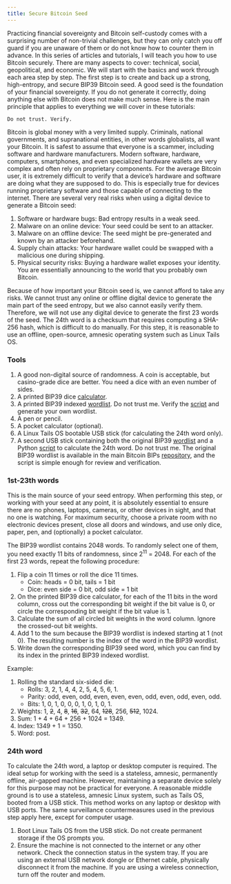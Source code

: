 ```yaml
---
title: Secure Bitcoin Seed
---
```


Practicing financial sovereignty and Bitcoin self-custody comes with a surprising number of non-trivial challenges, but they can only catch you off guard if you are unaware of them or do not know how to counter them in advance. In this series of articles and tutorials, I will teach you how to use Bitcoin securely. There are many aspects to cover: technical, social, geopolitical, and economic. We will start with the basics and work through each area step by step. The first step is to create and back up a strong, high-entropy, and secure BIP39 Bitcoin seed. A good seed is the foundation of your financial sovereignty. If you do not generate it correctly, doing anything else with Bitcoin does not make much sense. Here is the main principle that applies to everything we will cover in these tutorials:

```
Do not trust. Verify.
```

Bitcoin is global money with a very limited supply. Criminals, national governments, and supranational entities, in other words globalists, all want your Bitcoin. It is safest to assume that everyone is a scammer, including software and hardware manufacturers. Modern software, hardware, computers, smartphones, and even specialized hardware wallets are very complex and often rely on proprietary components. For the average Bitcoin user, it is extremely difficult to verify that a device’s hardware and software are doing what they are supposed to do. This is especially true for devices running proprietary software and those capable of connecting to the internet. There are several very real risks when using a digital device to generate a Bitcoin seed:

1. Software or hardware bugs: Bad entropy results in a weak seed.
2. Malware on an online device: Your seed could be sent to an attacker.
3. Malware on an offline device: The seed might be pre-generated and known by an attacker beforehand.
4. Supply chain attacks: Your hardware wallet could be swapped with a malicious one during shipping.
5. Physical security risks: Buying a hardware wallet exposes your identity. You are essentially announcing to the world that you probably own Bitcoin.

Because of how important your Bitcoin seed is, we cannot afford to take any risks. We cannot trust any online or offline digital device to generate the main part of the seed entropy, but we also cannot easily verify them. Therefore, we will not use any digital device to generate the first 23 words of the seed. The 24th word is a checksum that requires computing a SHA-256 hash, which is difficult to do manually. For this step, it is reasonable to use an offline, open-source, amnesic operating system such as Linux Tails OS.

### Tools

1. A good non-digital source of randomness. A coin is acceptable, but casino-grade dice are better. You need a dice with an even number of sides.
2. A printed BIP39 dice [calculator](/bip39/calculator.html).
3. A printed BIP39 indexed [wordlist](/bip39/wordlist.html). Do not trust me. Verify the [script](https://github.com/functora/functora.github.io/blob/master/nix/bip39-wordlist.nix) and generate your own wordlist.
4. A pen or pencil.
5. A pocket calculator (optional).
6. A Linux Tails OS bootable USB stick (for calculating the 24th word only).
7. A second USB stick containing both the original BIP39 [wordlist](/bip39/wordlist.txt) and a Python [script](/bip39/24th-word-calculator.py) to calculate the 24th word. Do not trust me. The original BIP39 wordlist is available in the main Bitcoin BIPs [repository](https://github.com/bitcoin/bips/blob/master/bip-0039/english.txt), and the script is simple enough for review and verification.

### 1st-23th words

This is the main source of your seed entropy. When performing this step, or working with your seed at any point, it is absolutely essential to ensure there are no phones, laptops, cameras, or other devices in sight, and that no one is watching. For maximum security, choose a private room with no electronic devices present, close all doors and windows, and use only dice, paper, pen, and (optionally) a pocket calculator.

The BIP39 wordlist contains 2048 words. To randomly select one of them, you need exactly 11 bits of randomness, since 2<sup>11</sup> = 2048. For each of the first 23 words, repeat the following procedure:

1. Flip a coin 11 times or roll the dice 11 times.
   - Coin: heads = 0 bit, tails = 1 bit
   - Dice: even side = 0 bit, odd side = 1 bit
2. On the printed BIP39 dice calculator, for each of the 11 bits in the word column, cross out the corresponding bit weight if the bit value is 0, or circle the corresponding bit weight if the bit value is 1.
3. Calculate the sum of all circled bit weights in the word column. Ignore the crossed-out bit weights.
4. Add 1 to the sum because the BIP39 wordlist is indexed starting at 1 (not 0). The resulting number is the index of the word in the BIP39 wordlist.
5. Write down the corresponding BIP39 seed word, which you can find by its index in the printed BIP39 indexed wordlist.

Example:

1. Rolling the standard six-sided die:
   - Rolls: 3, 2, 1, 4, 4, 2, 5, 4, 5, 6, 1.
   - Parity: odd, even, odd, even, even, even, odd, even, odd, even, odd.
   - Bits: 1, 0, 1, 0, 0, 0, 1, 0, 1, 0, 1.
2. Weights: 1, ~~2~~, 4, ~~8~~, ~~16~~, ~~32~~, 64, ~~128~~, 256, ~~512~~, 1024.
3. Sum: 1 + 4 + 64 + 256 + 1024 = 1349.
4. Index: 1349 + 1 = 1350.
5. Word: post.

### 24th word

To calculate the 24th word, a laptop or desktop computer is required. The ideal setup for working with the seed is a stateless, amnesic, permanently offline, air-gapped machine. However, maintaining a separate device solely for this purpose may not be practical for everyone. A reasonable middle ground is to use a stateless, amnesic Linux system, such as Tails OS, booted from a USB stick. This method works on any laptop or desktop with USB ports. The same surveillance countermeasures used in the previous step apply here, except for computer usage.

1. Boot Linux Tails OS from the USB stick. Do not create permanent storage if the OS prompts you.
2. Ensure the machine is not connected to the internet or any other network. Check the connection status in the system tray. If you are using an external USB network dongle or Ethernet cable, physically disconnect it from the machine. If you are using a wireless connection, turn off the router and modem.
